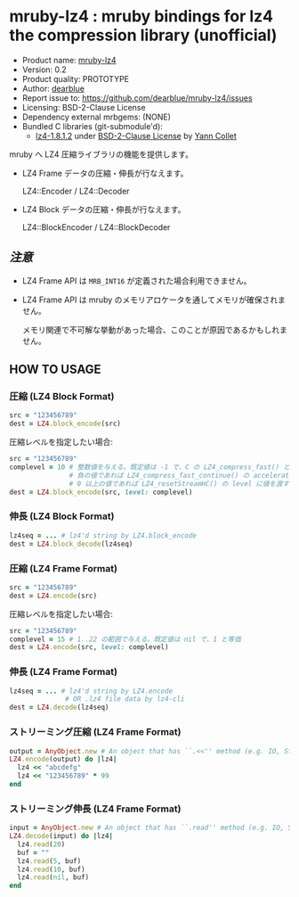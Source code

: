 # mruby-lz4 : mruby bindings for lz4 the compression library (unofficial)

  * Product name: [mruby-lz4](https://github.com/dearblue/mruby-lz4)
  * Version: 0.2
  * Product quality: PROTOTYPE
  * Author: [dearblue](https://github.com/dearblue)
  * Report issue to: <https://github.com/dearblue/mruby-lz4/issues>
  * Licensing: BSD-2-Clause License
  * Dependency external mrbgems: (NONE)
  * Bundled C libraries (git-submodule'd):
      * [lz4-1.8.1.2](https://github.com/lz4/lz4)
        under [BSD-2-Clause License](https://github.com/lz4/lz4/blob/v1.8.1.2/LICENSE)
        by [Yann Collet](https://github.com/Cyan4973)


mruby へ LZ4 圧縮ライブラリの機能を提供します。

  * LZ4 Frame データの圧縮・伸長が行なえます。

    LZ4::Encoder / LZ4::Decoder

  * LZ4 Block データの圧縮・伸長が行なえます。

    LZ4::BlockEncoder / LZ4::BlockDecoder

## ***注意***

  * LZ4 Frame API は ``MRB_INT16`` が定義された場合利用できません。

  * LZ4 Frame API は mruby のメモリアロケータを通してメモリが確保されません。

    メモリ関連で不可解な挙動があった場合、このことが原因であるかもしれません。


## HOW TO USAGE

### 圧縮 (LZ4 Block Format)

```ruby
src = "123456789"
dest = LZ4.block_encode(src)
```

圧縮レベルを指定したい場合:

```ruby
src = "123456789"
complevel = 10 # 整数値を与える。既定値は -1 で、C の LZ4_compress_fast() と等価
               # 負の値であれば LZ4_compress_fast_continue() の accelerator に絶対値を渡すことを意味する
               # 0 以上の値であれば LZ4_resetStreamHC() の level に値を渡すことを意味する
dest = LZ4.block_encode(src, level: complevel)
```

### 伸長 (LZ4 Block Format)

```ruby
lz4seq = ... # lz4'd string by LZ4.block_encode
dest = LZ4.block_decode(lz4seq)
```

### 圧縮 (LZ4 Frame Format)

```ruby
src = "123456789"
dest = LZ4.encode(src)
```

圧縮レベルを指定したい場合:

```ruby
src = "123456789"
complevel = 15 # 1..22 の範囲で与える。既定値は nil で、1 と等価
dest = LZ4.encode(src, level: complevel)
```

### 伸長 (LZ4 Frame Format)

```ruby
lz4seq = ... # lz4'd string by LZ4.encode
              # OR .lz4 file data by lz4-cli
dest = LZ4.decode(lz4seq)
```

### ストリーミング圧縮 (LZ4 Frame Format)

```ruby
output = AnyObject.new # An object that has ``.<<'' method (e.g. IO, StringIO, or etc.)
LZ4.encode(output) do |lz4|
  lz4 << "abcdefg"
  lz4 << "123456789" * 99
end
```

### ストリーミング伸長 (LZ4 Frame Format)

```ruby
input = AnyObject.new # An object that has ``.read'' method (e.g. IO, StringIO, or etc.)
LZ4.decode(input) do |lz4|
  lz4.read(20)
  buf = ""
  lz4.read(5, buf)
  lz4.read(10, buf)
  lz4.read(nil, buf)
end
```
